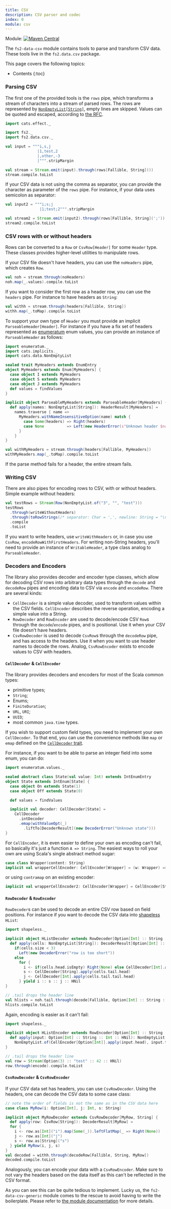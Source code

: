 ```yaml
---
title: CSV
description: CSV parser and codec
index: 0
module: csv
---
```


Module: [![Maven Central](https://img.shields.io/maven-central/v/org.gnieh/fs2-data-csv_2.13.svg)](https://mvnrepository.com/artifact/org.gnieh/fs2-data-csv_2.13)

The `fs2-data-csv` module contains tools to parse and transform CSV data. These tools live in the `fs2.data.csv` package.

This page covers the following topics:
* Contents
{:toc}

### Parsing CSV

The first one of the provided tools is the `rows` pipe, which transforms a stream of characters into a stream of parsed rows. The rows are represented by [`NonEmptyList[String]`][nel], empty lines are skipped. Values can be quoted and escaped, according to [the RFC][rfc].

```scala mdoc
import cats.effect._

import fs2._
import fs2.data.csv._

val input = """i,s,j
              |1,test,2
              |,other,-3
              |""".stripMargin

val stream = Stream.emit(input).through(rows[Fallible, String]())
stream.compile.toList
```

If your CSV data is not using the comma as separator, you can provide the character as parameter of the `rows` pipe. For instance, if your data uses semicolon as separator:

```scala mdoc
val input2 = """i;s;j
               |1;test;2""".stripMargin

val stream2 = Stream.emit(input2).through(rows[Fallible, String](';'))
stream2.compile.toList
```

### CSV rows with or without headers

Rows can be converted to a `Row` or `CsvRow[Header]` for some `Header` type. These classes provides higher-level utilities to manipulate rows.

If your CSV file doesn't have headers, you can use the `noHeaders` pipe, which creates `Row`.

```scala mdoc
val noh = stream.through(noHeaders)
noh.map(_.values).compile.toList
```

If you want to consider the first row as a header row, you can use the `headers` pipe. For instance to have headers as `String`:

```scala mdoc
val withh = stream.through(headers[Fallible, String])
withh.map(_.toMap).compile.toList
```

To support your own type of `Header` you must provide an implicit `ParseableHeader[Header]`. For instance if you have a fix set of headers represented as [enumeratum][enumeratum] enum values, you can provide an instance of `ParseableHeader` as follows:

```scala mdoc
import enumeratum._
import cats.implicits._
import cats.data.NonEmptyList

sealed trait MyHeaders extends EnumEntry
object MyHeaders extends Enum[MyHeaders] {
  case object I extends MyHeaders
  case object S extends MyHeaders
  case object J extends MyHeaders
  def values = findValues
}

implicit object ParseableMyHeaders extends ParseableHeader[MyHeaders] {
  def apply(names: NonEmptyList[String]): HeaderResult[MyHeaders] =
    names.traverse { name =>
      MyHeaders.withNameInsensitiveOption(name) match {
        case Some(headers) => Right(headers)
        case None          => Left(new HeaderError(s"Unknown header $name"))
      }
    }
}

val withMyHeaders = stream.through(headers[Fallible, MyHeaders])
withMyHeaders.map(_.toMap).compile.toList
```

If the parse method fails for a header, the entire stream fails.

### Writing CSV
There are also pipes for encoding rows to CSV, with or without headers. Simple example without headers:

```scala mdoc
val testRows = Stream(Row(NonEmptyList.of("3", "", "test")))
testRows
  .through(writeWithoutHeaders)
  .through(toRowStrings(/* separator: Char = ',', newline: String = "\n"*/))
  .compile
  .toList
```

If you want to write headers, use `writeWithHeaders` or, in case you use `CsvRow`, `encodeRowWithFirstHeaders`. For writing non-String headers, you'll need to provide an instance of `WritableHeader`, a type class analog to `ParseableHeader`.

### Decoders and Encoders

The library also provides decoder and encoder type classes, which allow for decoding CSV rows into arbitrary data types through the `decode` and `decodeRow` pipes and encoding data to CSV via `encode` and `encodeRow`. There are several kinds:
 - `CellDecoder` is a simple value decoder, used to transform values within the CSV fields. `CellEncoder` describes the reverse operation, encoding a simple value into a String.
 - `RowDecoder` and `RowEncoder` are used to decode/encode CSV `Row`s through the `decode`/`encode` pipes, and is positional. Use it when your CSV file doesn't have headers.
 - `CsvRowDecoder` is used to decode `CsvRow`s through the `decodeRow` pipe, and has access to the headers. Use it when you want to use header names to decode the rows. Analog, `CsvRowEncoder` exists to encode values to CSV with headers.

#### `CellDecoder` & `CellEncoder`

The library provides decoders and encoders for most of the Scala common types:
   - primitive types;
   - `String`;
   - Enums;
   - `FiniteDuration`;
   - `URL`, `URI`;
   - `UUID`;
   - most common `java.time` types.

If you wish to support custom field types, you need to implement your own `CellDecoder`. To that end, you can use the convenience methods like `map` or `emap` defined on the [`CellDecoder` trait][celldecoder-scaladoc].

For instance, if you want to be able to parse an integer field into some enum, you can do:

```scala mdoc
import enumeratum.values._

sealed abstract class State(val value: Int) extends IntEnumEntry
object State extends IntEnum[State] {
  case object On extends State(1)
  case object Off extends State(0)

  def values = findValues

  implicit val decoder: CellDecoder[State] =
    CellDecoder
      .intDecoder
      .emap(withValueOpt(_)
        .liftTo[DecoderResult](new DecoderError("Unknown state")))
}
```

For `CellEncoder`, it is even easier to define your own as encoding can't fail, so basically it's just a function `A => String`. The easiest ways to roll your own are using Scala's single abstract method sugar:
```scala mdoc
case class Wrapper(content: String)
implicit val wrapperCellEncoder: CellEncoder[Wrapper] = (w: Wrapper) => w.content
```

or using `contramap` on an existing encoder:
```scala mdoc
implicit val wrapperCellEncoder2: CellEncoder[Wrapper] = CellEncoder[String].contramap(_.content)
```

#### `RowDecoder` & `RowEncoder`

`RowDecoder`s can be used to decode an entire CSV row based on field positions. For instance if you want to decode the CSV data into [shapeless][shapeless] `HList`:

```scala mdoc
import shapeless._

implicit object HListDecoder extends RowDecoder[Option[Int] :: String :: Int :: HNil] {
  def apply(cells: NonEmptyList[String]): DecoderResult[Option[Int] :: String :: Int :: HNil] =
    if(cells.size < 3)
      Left(new DecoderError("row is too short"))
    else
      for {
        i <- if(cells.head.isEmpty) Right(None) else CellDecoder[Int].apply(cells.head).map(Some(_))
        s <- CellDecoder[String].apply(cells.tail.head)
        j <- CellDecoder[Int].apply(cells.tail.tail.head)
      } yield i :: s :: j :: HNil
}

// .tail drops the header line
val hlists = noh.tail.through(decode[Fallible, Option[Int] :: String :: Int :: HNil])
hlists.compile.toList
```

Again, encoding is easier as it can't fail:

```scala mdoc
import shapeless._

implicit object HListEncoder extends RowEncoder[Option[Int] :: String :: Int :: HNil] {
  def apply(input: Option[Int] :: String :: Int :: HNil): NonEmptyList[String] =
    NonEmptyList.of(CellEncoder[Option[Int]].apply(input.head), input.tail.head, input.tail.tail.head.toString)
}

// .tail drops the header line
val row = Stream(Option(3) :: "test" :: 42 :: HNil)
row.through(encode).compile.toList
```

#### `CsvRowDecoder` & `CsvRowEncoder`

If your CSV data set has headers, you can use `CsvRowDecoder`. Using the headers, one can decode the CSV data to some case class:

```scala mdoc
// note the order of fields is not the same as in the CSV data here
case class MyRow(i: Option[Int], j: Int, s: String)

implicit object MyRowDecoder extends CsvRowDecoder[MyRow, String] {
  def apply(row: CsvRow[String]): DecoderResult[MyRow] =
  for {
    i <- row.as[Int]("i").map(Some(_)).leftFlatMap(_ => Right(None))
    j <- row.as[Int]("j")
    s <- row.as[String]("s")
  } yield MyRow(i, j, s)
}
val decoded = withh.through(decodeRow[Fallible, String, MyRow])
decoded.compile.toList
```

Analogously, you can encode your data with a `CsvRowEncoder`. Make sure to not vary the headers based on the data itself as this can't be reflected in the CSV format.

As you can see this can be quite tedious to implement. Lucky us, the `fs2-data-csv-generic` module comes to the rescue to avoid having to write the boilerplate. Please refer to [the module documentation][csv-generic-doc] for more details.

[nel]: https://typelevel.org/cats/datatypes/nel.html
[rfc]: https://tools.ietf.org/html/rfc4180
[enumeratum]: https://github.com/lloydmeta/enumeratum/
[shapeless]: https://github.com/milessabin/shapeless
[csv-generic-doc]: /documentation/csv/generic/
[celldecoder-scaladoc]: /api/fs2/data/csv/CellDecoder.html
